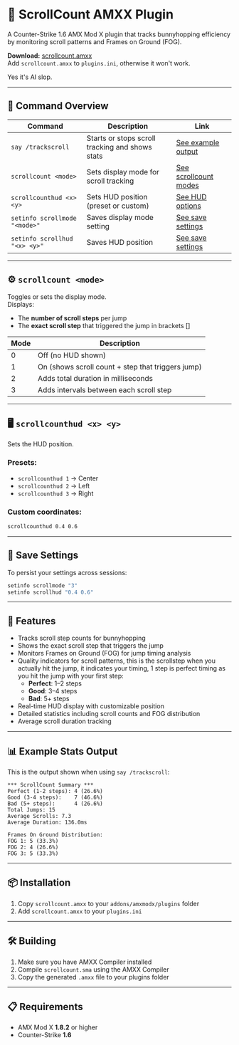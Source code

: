 # 🎯 ScrollCount AMXX Plugin

A Counter-Strike 1.6 AMX Mod X plugin that tracks bunnyhopping efficiency by monitoring scroll patterns and Frames on Ground (FOG).

**Download:** [scrollcount.amxx](https://github.com/frussif/scrollcount/raw/refs/heads/main/scrollcount.amxx)  
Add `scrollcount.amxx` to `plugins.ini`, otherwise it won't work.

Yes it's AI slop.

---

## 🧭 Command Overview

| Command | Description | Link |
|--------|-------------|------|
| `say /trackscroll` | Starts or stops scroll tracking and shows stats | [See example output](#-example-stats-output) |
| `scrollcount <mode>` | Sets display mode for scroll tracking | [See scrollcount modes](#️-scrollcount-mode) |
| `scrollcounthud <x> <y>` | Sets HUD position (preset or custom) | [See HUD options](#️-scrollcounthud-x-y) |
| `setinfo scrollmode "<mode>"` | Saves display mode setting | [See save settings](#-save-settings) |
| `setinfo scrollhud "<x> <y>"` | Saves HUD position | [See save settings](#-save-settings) |

---

## ⚙️ `scrollcount <mode>`

Toggles or sets the display mode.  
Displays:
- The **number of scroll steps** per jump
- The **exact scroll step** that triggered the jump in brackets []

| Mode | Description                                               |
|------|-----------------------------------------------------------|
| 0    | Off (no HUD shown)                                        |
| 1    | On (shows scroll count + step that triggers jump)         |
| 2    | Adds total duration in milliseconds                       |
| 3    | Adds intervals between each scroll step                   |

---

## 🖥️ `scrollcounthud <x> <y>`

Sets the HUD position.

### Presets:
- `scrollcounthud 1` → Center  
- `scrollcounthud 2` → Left  
- `scrollcounthud 3` → Right  

### Custom coordinates:
```bash
scrollcounthud 0.4 0.6
```

---

## 💾 Save Settings

To persist your settings across sessions:

```bash
setinfo scrollmode "3"
setinfo scrollhud "0.4 0.6"
```

---

## 🌟 Features

- Tracks scroll step counts for bunnyhopping
- Shows the exact scroll step that triggers the jump
- Monitors Frames on Ground (FOG) for jump timing analysis
- Quality indicators for scroll patterns, this is the scrollstep when you actually hit the jump, it indicates your timing, 1 step is perfect timing as you hit the jump with your first step:
  - **Perfect**: 1–2 steps
  - **Good**: 3–4 steps
  - **Bad**: 5+ steps
- Real-time HUD display with customizable position
- Detailed statistics including scroll counts and FOG distribution
- Average scroll duration tracking

---

## 📊 Example Stats Output

This is the output shown when using `say /trackscroll`:

```
*** ScrollCount Summary ***
Perfect (1-2 steps): 4 (26.6%)
Good (3-4 steps):    7 (46.6%)
Bad (5+ steps):      4 (26.6%)
Total Jumps: 15
Average Scrolls: 7.3
Average Duration: 136.0ms

Frames On Ground Distribution:
FOG 1: 5 (33.3%)
FOG 2: 4 (26.6%)
FOG 3: 5 (33.3%)
```

---

## 📦 Installation

1. Copy `scrollcount.amxx` to your `addons/amxmodx/plugins` folder  
2. Add `scrollcount.amxx` to your `plugins.ini`

---

## 🛠️ Building

1. Make sure you have AMXX Compiler installed  
2. Compile `scrollcount.sma` using the AMXX Compiler  
3. Copy the generated `.amxx` file to your plugins folder

---

## 📋 Requirements

- AMX Mod X **1.8.2** or higher  
- Counter-Strike **1.6**
